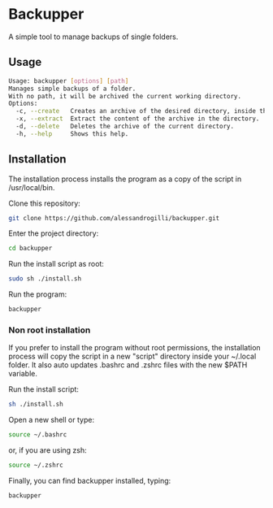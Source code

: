 # Backupper
A simple tool to manage backups of single folders.

## Usage
```bash
Usage: backupper [options] [path]
Manages simple backups of a folder.
With no path, it will be archived the current working directory.
Options:
  -c, --create   Creates an archive of the desired directory, inside the directory.
  -x, --extract  Extract the content of the archive in the directory.
  -d, --delete   Deletes the archive of the current directory.
  -h, --help     Shows this help. 
 ```

## Installation
The installation process installs the program as a copy of the script in /usr/local/bin.

Clone this repository:

```bash
git clone https://github.com/alessandrogilli/backupper.git
```

Enter the project directory:
```bash
cd backupper
```

Run the install script as root:
```bash
sudo sh ./install.sh
```

Run the program:
```bash
backupper
```

### Non root installation

If you prefer to install the program without root permissions, the installation process will copy the script in a new "script" directory inside your ~/.local folder. It also auto updates .bashrc and .zshrc files with the new $PATH variable.

Run the install script:
```bash
sh ./install.sh
```

Open a new shell or type:
```bash
source ~/.bashrc
```

or, if you are using zsh:
```bash
source ~/.zshrc
```

Finally, you can find backupper installed, typing:
```bash
backupper
```


